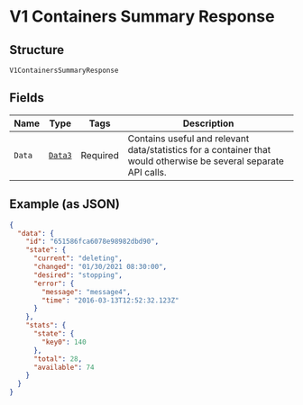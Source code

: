 
# V1 Containers Summary Response

## Structure

`V1ContainersSummaryResponse`

## Fields

| Name | Type | Tags | Description |
|  --- | --- | --- | --- |
| `Data` | [`Data3`](../../doc/models/data-3.md) | Required | Contains useful and relevant data/statistics for a container that would otherwise be several separate API calls. |

## Example (as JSON)

```json
{
  "data": {
    "id": "651586fca6078e98982dbd90",
    "state": {
      "current": "deleting",
      "changed": "01/30/2021 08:30:00",
      "desired": "stopping",
      "error": {
        "message": "message4",
        "time": "2016-03-13T12:52:32.123Z"
      }
    },
    "stats": {
      "state": {
        "key0": 140
      },
      "total": 28,
      "available": 74
    }
  }
}
```

